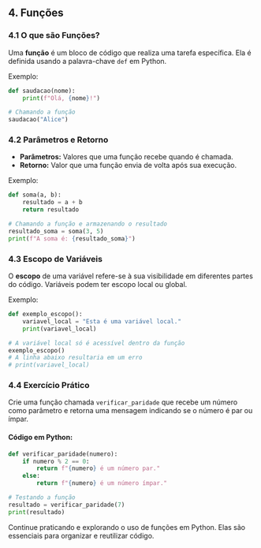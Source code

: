 ## 4. Funções

### 4.1 O que são Funções?

Uma **função** é um bloco de código que realiza uma tarefa específica. Ela é definida usando a palavra-chave `def` em Python.

Exemplo:

```python
def saudacao(nome):
    print(f"Olá, {nome}!")

# Chamando a função
saudacao("Alice")
```

### 4.2 Parâmetros e Retorno

- **Parâmetros:** Valores que uma função recebe quando é chamada.
- **Retorno:** Valor que uma função envia de volta após sua execução.

Exemplo:

```python
def soma(a, b):
    resultado = a + b
    return resultado

# Chamando a função e armazenando o resultado
resultado_soma = soma(3, 5)
print(f"A soma é: {resultado_soma}")
```

### 4.3 Escopo de Variáveis

O **escopo** de uma variável refere-se à sua visibilidade em diferentes partes do código. Variáveis podem ter escopo local ou global.

Exemplo:

```python
def exemplo_escopo():
    variavel_local = "Esta é uma variável local."
    print(variavel_local)

# A variável local só é acessível dentro da função
exemplo_escopo()
# A linha abaixo resultaria em um erro
# print(variavel_local)
```

### 4.4 Exercício Prático

Crie uma função chamada `verificar_paridade` que recebe um número como parâmetro e retorna uma mensagem indicando se o número é par ou ímpar.

#### Código em Python:

```python
def verificar_paridade(numero):
    if numero % 2 == 0:
        return f"{numero} é um número par."
    else:
        return f"{numero} é um número ímpar."

# Testando a função
resultado = verificar_paridade(7)
print(resultado)
```

Continue praticando e explorando o uso de funções em Python. Elas são essenciais para organizar e reutilizar código.

```
